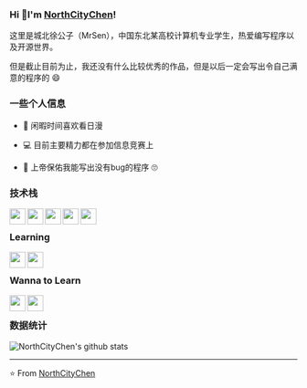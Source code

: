 ### Hi 👋I'm [NorthCityChen](https://grimoire.cn)!

这里是城北徐公子（MrSen），中国东北某高校计算机专业学生，热爱编写程序以及开源世界。

但是截止目前为止，我还没有什么比较优秀的作品，但是以后一定会写出令自己满意的程序的 :smile:

### 一些个人信息

- :tada: 闲暇时间喜欢看日漫

- :computer: 目前主要精力都在参加信息竞赛上

- :bug: 上帝保佑我能写出没有bug的程序 :roll_eyes:


### 技术栈

<img align="left" width="28px" src="https://cdn.jsdelivr.net/npm/simple-icons@v3/icons/python.svg" />
<img align="left" width="28px" src="https://cdn.jsdelivr.net/npm/simple-icons@v3/icons/cplusplus.svg" />
<img align="left" width="28px" src="https://cdn.jsdelivr.net/npm/simple-icons@v3/icons/node-dot-js.svg" />
<img align="left" width="28px" src="https://cdn.jsdelivr.net/npm/simple-icons@v3/icons/java.svg" />
<img align="left" width="28px" src="https://cdn.jsdelivr.net/npm/simple-icons@v3/icons/acm.svg" />
<br>

### Learning

<img align="left" width="28px" src="https://cdn.jsdelivr.net/npm/simple-icons@v3/icons/vue-dot-js.svg" />
<img align="left" width="28px" src="https://cdn.jsdelivr.net/npm/simple-icons@v3/icons/mysql.svg" />
<br>

### Wanna to Learn

<img align="left" width="28px" src="https://cdn.jsdelivr.net/npm/simple-icons@v3/icons/dart.svg" />
<img align="left" width="28px" src="https://cdn.jsdelivr.net/npm/simple-icons@v3/icons/redis.svg" />
<br>

### 数据统计

![NorthCityChen's github stats](https://github-readme-stats.vercel.app/api?username=NorthCityChen&show_icons=true)

----

:star: From [NorthCityChen](https://grimoire.cn)
